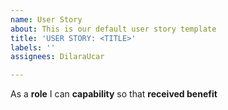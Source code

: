 ```yaml
---
name: User Story
about: This is our default user story template
title: 'USER STORY: <TITLE>'
labels: ''
assignees: DilaraUcar

---
```


As a **role** I can **capability** so that **received benefit**
